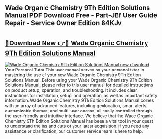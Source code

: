 ## Wade Organic Chemistry 9Th Edition Solutions Manual PDF Download Free - Part-JBf User Guide Repair - Service Owner Edition 84KJv

# <h2><a href="http://bc43923.oget.top/?id=Wade+Organic+Chemistry+9Th+Edition+Solutions+Manual">🔗Download New 👉🔴 Wade Organic Chemistry 9Th Edition Solutions Manual</a></h2>

[![Wade Organic Chemistry 9Th Edition Solutions Manual new download](https://i.imgur.com/5g1atiW.png)](http://bc43923.oget.top/?id=Wade+Organic+Chemistry+9Th+Edition+Solutions+Manual)
Your Personal Tutor This user manual serves as your personal tutor in mastering the use of your new Wade Organic Chemistry 9Th Edition Solutions Manual. Before using your Wade Organic Chemistry 9Th Edition Solutions Manual, please refer to this user manual for detailed instructions on product setup, operation, and troubleshooting. It includes clear instructions for installation, setup, and operation, as well as important safety information. Wade Organic Chemistry 9Th Edition Solutions Manual comes with an array of advanced features, including geolocation, smart alerts, customizable themes, and multi-user access, all easily controlled through the user-friendly and intuitive interface. We believe that the Wade Organic Chemistry 9Th Edition Solutions Manual has been a vital tool in your quest to understand the ins and outs of your latest acquisition. If you need any assistance or clarification, our customer service team is here to help.
